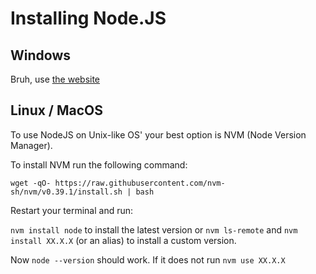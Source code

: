 # Installing Node.JS
## Windows
Bruh, use [the website](https://nodejs.org/en/)

## Linux / MacOS
To use NodeJS on Unix-like OS' your best option is NVM (Node Version Manager).

To install NVM run the following command:

`wget -qO- https://raw.githubusercontent.com/nvm-sh/nvm/v0.39.1/install.sh | bash`

Restart your terminal and run:

`nvm install node` to install the latest version or `nvm ls-remote` and `nvm install XX.X.X` (or an alias) to install a custom version.

Now `node --version` should work. If it does not run `nvm use XX.X.X`